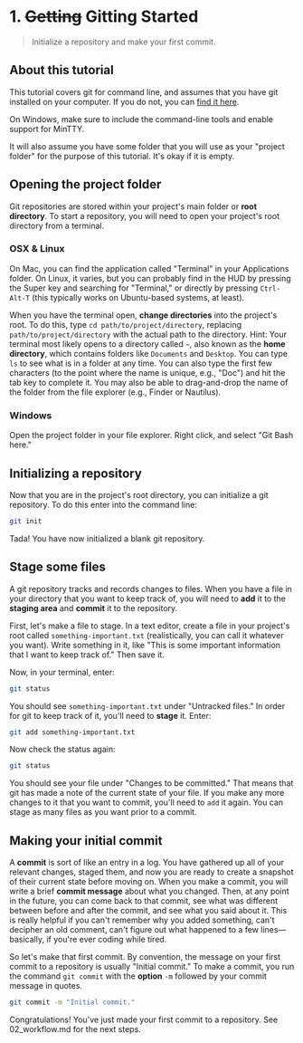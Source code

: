 # 1. ~~Getting~~ Gitting Started

>Initialize a repository and make your first commit.

## About this tutorial

This tutorial covers git for command line, and assumes that you have git 
installed on your computer. If you do not, you can [find it here](https://git-scm.com/downloads).

On Windows, make sure to include the command-line tools and enable support for
MinTTY.

It will also assume you have some folder that you will use as your "project 
folder" for the purpose of this tutorial. It's okay if it is empty.

## Opening the project folder

Git repositories are stored within your project's main folder or **root
directory**. To start a repository, you will need to open your project's root
directory from a terminal.

### OSX & Linux

On Mac, you can find the application called "Terminal" in your Applications
folder. On Linux, it varies, but you can probably find in the HUD by
pressing the Super key and searching for "Terminal," or directly by pressing
`Ctrl-Alt-T` (this typically works on Ubuntu-based systems, at least).

When you have the terminal open, **change directories** into the project's
root. To do this, type `cd path/to/project/directory`, replacing
`path/to/project/directory` with the actual path to the directory. Hint: Your 
terminal most likely opens to a directory called `~`, also known as the 
**home directory**, which contains folders like `Documents` and `Desktop`. You
can type `ls` to see what is in a folder at any time. You can also type the 
first few characters (to the point where the name is unique, e.g., "Doc")
and hit the tab key to complete it. You may also be able to drag-and-drop the
name of the folder from the file explorer (e.g., Finder or Nautilus).

### Windows

Open the project folder in your file explorer. Right click, and select "Git 
Bash here."

## Initializing a repository

Now that you are in the project's root directory, you can initialize a git 
repository. To do this enter into the command line:

```sh
git init
```

Tada! You have now initialized a blank git repository.

## Stage some files

A git repository tracks and records changes to files. When you have a file in
your directory that you want to keep track of, you will need to **add** it to 
the **staging area** and **commit** it to the repository. 

First, let's make a file to stage. In a text editor, create a file in your 
project's root called `something-important.txt` (realistically, you can call it
whatever you want). Write something in it, like "This is some important 
information that I want to keep track of." Then save it. 

Now, in your terminal, enter:

```sh
git status
```

You should see `something-important.txt` under "Untracked files." In order for
git to keep track of it, you'll need to **stage** it. Enter:

```sh
git add something-important.txt
```

Now check the status again:

```sh
git status
```

You should see your file under "Changes to be committed." That means that git 
has made a note of the current state of your file. If you make any more changes
to it that you want to commit, you'll need to `add` it again. You can stage as
many files as you want prior to a commit. 

## Making your initial commit

A **commit** is sort of like an entry in a log. You have gathered up all of 
your relevant changes, staged them, and now you are ready to create a snapshot
of their current state before moving on. When you make a commit, you will write 
a brief **commit message** about what you changed. Then, at any point in the 
future, you can come back to that commit, see what was different between before
and after the commit, and see what you said about it. This is really helpful if 
you can't remember why you added something, can't decipher an old comment, 
can't figure out what happened to a few lines—basically, if you're ever coding 
while tired.

So let's make that first commit. By convention, the message on your first 
commit to a repository is usually "Initial commit." To make a commit, you run
the command `git commit` with the **option** `-m` followed by your commit 
message in quotes. 

```sh
git commit -m "Initial commit."
```

Congratulations! You've just made your first commit to a repository. See 
02_workflow.md for the next steps.
